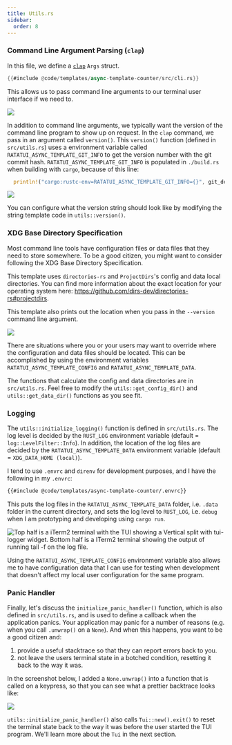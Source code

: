 ```yaml
---
title: Utils.rs
sidebar:
  order: 8
---
```


### Command Line Argument Parsing (`clap`)

In this file, we define a [`clap`](https://docs.rs/clap/latest/clap/) `Args` struct.

```rust
{{#include @code/templates/async-template-counter/src/cli.rs}}
```

This allows us to pass command line arguments to our terminal user interface if we need to.

![](https://user-images.githubusercontent.com/1813121/252718163-ab1945d1-7d44-4b5b-928d-1164ac99f2c9.png)

In addition to command line arguments, we typically want the version of the command line program to
show up on request. In the `clap` command, we pass in an argument called `version()`. This
`version()` function (defined in `src/utils.rs`) uses a environment variable called
`RATATUI_ASYNC_TEMPLATE_GIT_INFO` to get the version number with the git commit hash.
`RATATUI_ASYNC_TEMPLATE_GIT_INFO` is populated in `./build.rs` when building with `cargo`, because
of this line:

```rust
  println!("cargo:rustc-env=RATATUI_ASYNC_TEMPLATE_GIT_INFO={}", git_describe);
```

![](https://user-images.githubusercontent.com/1813121/253160580-dc537c49-4191-4821-874a-9efc73cfe098.png)

You can configure what the version string should look like by modifying the string template code in
`utils::version()`.

### XDG Base Directory Specification

Most command line tools have configuration files or data files that they need to store somewhere. To
be a good citizen, you might want to consider following the XDG Base Directory Specification.

This template uses `directories-rs` and `ProjectDirs`'s config and data local directories. You can
find more information about the exact location for your operating system here:
<https://github.com/dirs-dev/directories-rs#projectdirs>.

This template also prints out the location when you pass in the `--version` command line argument.

![](https://user-images.githubusercontent.com/1813121/252721469-4d5ec38b-e868-46b4-b7b7-1c2c8bc496ac.png)

There are situations where you or your users may want to override where the configuration and data
files should be located. This can be accomplished by using the environment variables
`RATATUI_ASYNC_TEMPLATE_CONFIG` and `RATATUI_ASYNC_TEMPLATE_DATA`.

The functions that calculate the config and data directories are in `src/utils.rs`. Feel free to
modify the `utils::get_config_dir()` and `utils::get_data_dir()` functions as you see fit.

### Logging

The `utils::initialize_logging()` function is defined in `src/utils.rs`. The log level is decided by
the `RUST_LOG` environment variable (default = `log::LevelFilter::Info`). In addition, the location
of the log files are decided by the `RATATUI_ASYNC_TEMPLATE_DATA` environment variable (default =
`XDG_DATA_HOME (local)`).

I tend to use `.envrc` and `direnv` for development purposes, and I have the following in my
`.envrc`:

```bash
{{#include @code/templates/async-template-counter/.envrc}}
```

This puts the log files in the `RATATUI_ASYNC_TEMPLATE_DATA` folder, i.e. `.data` folder in the
current directory, and sets the log level to `RUST_LOG`, i.e. `debug` when I am prototyping and
developing using `cargo run`.

![Top half is a iTerm2 terminal with the TUI showing a Vertical split with `tui-logger` widget. Bottom half is a ITerm2 terminal showing the output of running `tail -f` on the log file.](https://user-images.githubusercontent.com/1813121/254093932-46d8c6fd-c572-4675-bcaf-45a36eed51ff.png)

Using the `RATATUI_ASYNC_TEMPLATE_CONFIG` environment variable also allows me to have configuration
data that I can use for testing when development that doesn't affect my local user configuration for
the same program.

### Panic Handler

Finally, let's discuss the `initialize_panic_handler()` function, which is also defined in
`src/utils.rs`, and is used to define a callback when the application panics. Your application may
panic for a number of reasons (e.g. when you call `.unwrap()` on a `None`). And when this happens,
you want to be a good citizen and:

1. provide a useful stacktrace so that they can report errors back to you.
2. not leave the users terminal state in a botched condition, resetting it back to the way it was.

In the screenshot below, I added a `None.unwrap()` into a function that is called on a keypress, so
that you can see what a prettier backtrace looks like:

![](https://user-images.githubusercontent.com/1813121/266889163-2fb6b210-58aa-4519-b491-0d35d9fa2c87.png)

`utils::initialize_panic_handler()` also calls `Tui::new().exit()` to reset the terminal state back
to the way it was before the user started the TUI program. We'll learn more about the `Tui` in the
next section.
